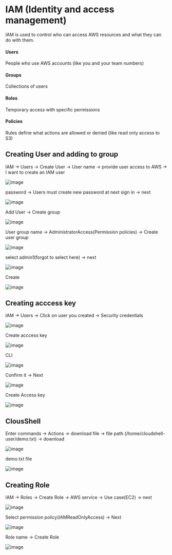 # IAM (Identity and access management)

IAM is used to control who can access AWS resources and what they can do with them.

#### Users
People who use AWS accounts (like you and your team numbers)
#### Groups
Collections of users
#### Roles
Temporary access with specific permissions
#### Policies
Rules define what actions are allowed or denied (like read only access to S3)

## Creating User and adding to group

IAM → Users → Create User → User name → provide user access to AWS → I want to create an IAM user

![image](https://github.com/user-attachments/assets/2e4d5d3d-c66a-42f1-bc73-b1ee0efe6ef7)

password → Users must create new password at next sign in → next

![image](https://github.com/user-attachments/assets/0a413615-01cd-4b66-98db-1259d93b2007)

Add User → Create group

![image](https://github.com/user-attachments/assets/8d287965-4e8d-48bf-9d16-351f8a28c958)

User group name → AdministratorAccess(Permission policies) → Create user group

![image](https://github.com/user-attachments/assets/66fa23b6-73b6-4454-ac2d-0a37ee967513)

select admin1(forgot to select here) → next

![image](https://github.com/user-attachments/assets/3b919a27-44db-4bf7-bf76-2752279c045e)

Create 

![image](https://github.com/user-attachments/assets/553b1ef7-3ef1-45cb-a7c8-cd5adc1d142a)

## Creating acccess key

IAM → Users → Click on user you created → Security credentials

![image](https://github.com/user-attachments/assets/6e3cec70-bdc8-4b91-af6b-1ef2fe880563)

Create acccess key

![image](https://github.com/user-attachments/assets/be98fe2d-e16c-4f9c-a4cb-e31c0b6a6cc0)   

CLI

![image](https://github.com/user-attachments/assets/0179e7ad-c905-4087-a942-59a86759a0b6)

Confirm it → Next

![image](https://github.com/user-attachments/assets/e60976b1-0a7d-4014-a418-620ea0ee441e)

Create Access key

![image](https://github.com/user-attachments/assets/86985cb4-13c2-457a-a388-41c6b87f9ad2)

## ClousShell

Enter commands → Actions → download file → file path (/home/cloudshell-user/demo.txt) → download

![image](https://github.com/user-attachments/assets/e9deee9e-25a9-490a-b443-f745658cbd12)

demo.txt file 

![image](https://github.com/user-attachments/assets/5c315013-4af9-4b9a-a971-647b47375171)

## Creating Role

IAM → Roles → Create Role → AWS service → Use case(EC2) → next

![image](https://github.com/user-attachments/assets/67e19327-7021-4714-9eae-985d9af3d1a7)

Select permission policy(IAMReadOnlyAccess) → Next

![image](https://github.com/user-attachments/assets/c3162f79-0bed-47c7-91fc-e9c0e9857597)

Role name → Create Role

![image](https://github.com/user-attachments/assets/2edcdb27-e397-4cb3-8787-018f644b1f19)








